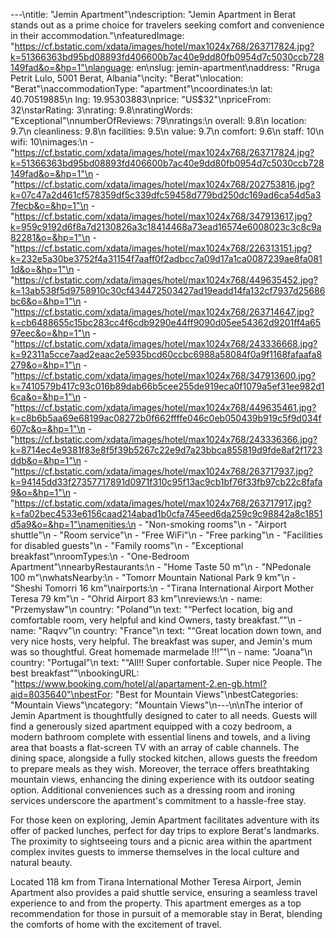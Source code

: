 ---\ntitle: "Jemin Apartment"\ndescription: "Jemin Apartment in Berat stands out as a prime choice for travelers seeking comfort and convenience in their accommodation."\nfeaturedImage: "https://cf.bstatic.com/xdata/images/hotel/max1024x768/263717824.jpg?k=51366363bd95bd08893fd406600b7ac40e9dd80fb0954d7c5030ccb728149fad&o=&hp=1"\nlanguage: en\nslug: jemin-apartment\naddress: "Rruga Petrit Lulo, 5001 Berat, Albania"\ncity: "Berat"\nlocation: "Berat"\naccommodationType: "apartment"\ncoordinates:\n  lat: 40.70519885\n  lng: 19.95303883\nprice: "US$32"\npriceFrom: 32\nstarRating: 3\nrating: 9.8\nratingWords: "Exceptional"\nnumberOfReviews: 79\nratings:\n  overall: 9.8\n  location: 9.7\n  cleanliness: 9.8\n  facilities: 9.5\n  value: 9.7\n  comfort: 9.6\n  staff: 10\n  wifi: 10\nimages:\n  - "https://cf.bstatic.com/xdata/images/hotel/max1024x768/263717824.jpg?k=51366363bd95bd08893fd406600b7ac40e9dd80fb0954d7c5030ccb728149fad&o=&hp=1"\n  - "https://cf.bstatic.com/xdata/images/hotel/max1024x768/202753816.jpg?k=07c47a2d461cf578359df5c339dfc59458d779bd250dc169ad6ca54d5a37fecb&o=&hp=1"\n  - "https://cf.bstatic.com/xdata/images/hotel/max1024x768/347913617.jpg?k=959c9192d6f8a7d2130826a3c18414468a73ead16574e6008023c3c8c9a82281&o=&hp=1"\n  - "https://cf.bstatic.com/xdata/images/hotel/max1024x768/226313151.jpg?k=232e5a30be3752f4a31154f7aaff0f2adbcc7a09d17a1ca0087239ae8fa0811d&o=&hp=1"\n  - "https://cf.bstatic.com/xdata/images/hotel/max1024x768/449635452.jpg?k=13ab538f5d9758910c30cf434472503427ad19eadd14fa132cf7937d25686bc6&o=&hp=1"\n  - "https://cf.bstatic.com/xdata/images/hotel/max1024x768/263714647.jpg?k=cb6488655c15bc283cc4f6cdb9290e44ff9090d05ee54362d9201ff4a6597eec&o=&hp=1"\n  - "https://cf.bstatic.com/xdata/images/hotel/max1024x768/243336668.jpg?k=92311a5cce7aad2eaac2e5935bcd60ccbc6988a58084f0a9f1168fafaafa8279&o=&hp=1"\n  - "https://cf.bstatic.com/xdata/images/hotel/max1024x768/347913600.jpg?k=7410579b417c93c016b89dab66b5cee255de919eca0f1079a5ef31ee982d16ca&o=&hp=1"\n  - "https://cf.bstatic.com/xdata/images/hotel/max1024x768/449635461.jpg?k=c8b6b5aa69e68199ac08272b0f662ffffe046c0eb050439b919c5f9d034f607c&o=&hp=1"\n  - "https://cf.bstatic.com/xdata/images/hotel/max1024x768/243336366.jpg?k=8714ec4e9381f83e8f5f39b5267c22e9d7a23bbca855819d9fde8af2f1723ddb&o=&hp=1"\n  - "https://cf.bstatic.com/xdata/images/hotel/max1024x768/263717937.jpg?k=94145dd33f27357717891d0971f310c95f13ac9cb1bf76f33fb97cb22c8fafa9&o=&hp=1"\n  - "https://cf.bstatic.com/xdata/images/hotel/max1024x768/263717917.jpg?k=fa02bec4533e6156caad214abad1b0cfa745eed6da259c9c98842a8c1851d5a9&o=&hp=1"\namenities:\n  - "Non-smoking rooms"\n  - "Airport shuttle"\n  - "Room service"\n  - "Free WiFi"\n  - "Free parking"\n  - "Facilities for disabled guests"\n  - "Family rooms"\n  - "Exceptional breakfast"\nroomTypes:\n  - "One-Bedroom Apartment"\nnearbyRestaurants:\n  - "Home Taste 50 m"\n  - "NPedonale 100 m"\nwhatsNearby:\n  - "Tomorr Mountain National Park 9 km"\n  - "Sheshi Tomorri 16 km"\nairports:\n  - "Tirana International Airport Mother Teresa 79 km"\n  - "Ohrid Airport 83 km"\nreviews:\n  - name: "Przemysław"\n    country: "Poland"\n    text: "“Perfect location, big and comfortable room, very helpful and kind Owners, tasty breakfast.”"\n  - name: "Raqvv"\n    country: "France"\n    text: "“Great location down town, and very nice hosts, very helpful. The breakfast was super, and Jemin's mum was so thoughtful. Great homemade marmelade !!!”"\n  - name: "Joana"\n    country: "Portugal"\n    text: "“All!! Super confortable. Super nice People. The best breakfast”"\nbookingURL: "https://www.booking.com/hotel/al/apartament-2.en-gb.html?aid=8035640"\nbestFor: "Best for Mountain Views"\nbestCategories: "Mountain Views"\ncategory: "Mountain Views"\n---\n\nThe interior of Jemin Apartment is thoughtfully designed to cater to all needs. Guests will find a generously sized apartment equipped with a cozy bedroom, a modern bathroom complete with essential linens and towels, and a living area that boasts a flat-screen TV with an array of cable channels. The dining space, alongside a fully stocked kitchen, allows guests the freedom to prepare meals as they wish. Moreover, the terrace offers breathtaking mountain views, enhancing the dining experience with its outdoor seating option. Additional conveniences such as a dressing room and ironing services underscore the apartment's commitment to a hassle-free stay.

For those keen on exploring, Jemin Apartment facilitates adventure with its offer of packed lunches, perfect for day trips to explore Berat's landmarks. The proximity to sightseeing tours and a picnic area within the apartment complex invites guests to immerse themselves in the local culture and natural beauty.

Located 118 km from Tirana International Mother Teresa Airport, Jemin Apartment also provides a paid shuttle service, ensuring a seamless travel experience to and from the property. This apartment emerges as a top recommendation for those in pursuit of a memorable stay in Berat, blending the comforts of home with the excitement of travel.